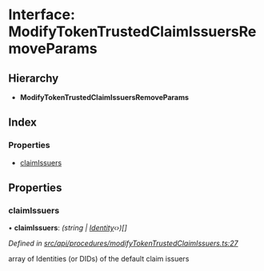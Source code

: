 # Interface: ModifyTokenTrustedClaimIssuersRemoveParams

## Hierarchy

* **ModifyTokenTrustedClaimIssuersRemoveParams**

## Index

### Properties

* [claimIssuers](modifytokentrustedclaimissuersremoveparams.md#claimissuers)

## Properties

###  claimIssuers

• **claimIssuers**: *(string | [Identity](../classes/identity.md)‹›)[]*

*Defined in [src/api/procedures/modifyTokenTrustedClaimIssuers.ts:27](https://github.com/PolymathNetwork/polymesh-sdk/blob/23062de4/src/api/procedures/modifyTokenTrustedClaimIssuers.ts#L27)*

array of Identities (or DIDs) of the default claim issuers
